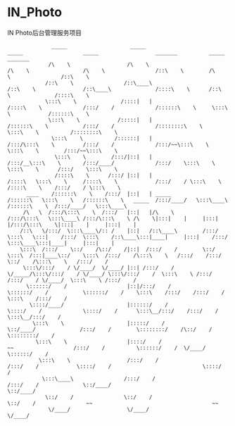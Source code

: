 # IN_Photo

IN Photo后台管理服务项目

                  _____                    _____                            _____                   _____                  _______          _____                  _______         
                 /\    \                  /\    \                          /\    \                 /\    \                /::\    \        /\    \                /::\    \        
                /::\    \                /::\____\                        /::\    \               /::\____\              /::::\    \      /::\    \              /::::\    \       
                \:::\    \              /::::|   |                       /::::\    \             /:::/    /             /::::::\    \     \:::\    \            /::::::\    \      
                 \:::\    \            /:::::|   |                      /::::::\    \           /:::/    /             /::::::::\    \     \:::\    \          /::::::::\    \     
                  \:::\    \          /::::::|   |                     /:::/\:::\    \         /:::/    /             /:::/~~\:::\    \     \:::\    \        /:::/~~\:::\    \    
                   \:::\    \        /:::/|::|   |                    /:::/__\:::\    \       /:::/____/             /:::/    \:::\    \     \:::\    \      /:::/    \:::\    \   
                   /::::\    \      /:::/ |::|   |                   /::::\   \:::\    \     /::::\    \            /:::/    / \:::\    \    /::::\    \    /:::/    / \:::\    \  
          ____    /::::::\    \    /:::/  |::|   | _____            /::::::\   \:::\    \   /::::::\    \   _____  /:::/____/   \:::\____\  /::::::\    \  /:::/____/   \:::\____\ 
         /\   \  /:::/\:::\    \  /:::/   |::|   |/\    \          /:::/\:::\   \:::\____\ /:::/\:::\    \ /\    \|:::|    |     |:::|    |/:::/\:::\    \|:::|    |     |:::|    |
        /::\   \/:::/  \:::\____\/:: /    |::|   /::\____\        /:::/  \:::\   \:::|    /:::/  \:::\    /::\____\:::|____|     |:::|    /:::/  \:::\____\:::|____|     |:::|    |
        \:::\  /:::/    \::/    /\::/    /|::|  /:::/    /        \::/    \:::\  /:::|____\::/    \:::\  /:::/    /\:::\    \   /:::/    /:::/    \::/    /\:::\    \   /:::/    / 
         \:::\/:::/    / \/____/  \/____/ |::| /:::/    /          \/_____/\:::\/:::/    / \/____/ \:::\/:::/    /  \:::\    \ /:::/    /:::/    / \/____/  \:::\    \ /:::/    /  
          \::::::/    /                   |::|/:::/    /                    \::::::/    /           \::::::/    /    \:::\    /:::/    /:::/    /            \:::\    /:::/    /   
           \::::/____/                    |::::::/    /                      \::::/    /             \::::/    /      \:::\__/:::/    /:::/    /              \:::\__/:::/    /    
            \:::\    \                    |:::::/    /                        \::/____/              /:::/    /        \::::::::/    /\::/    /                \::::::::/    /     
             \:::\    \                   |::::/    /                          ~~                   /:::/    /          \::::::/    /  \/____/                  \::::::/    /      
              \:::\    \                  /:::/    /                                               /:::/    /            \::::/    /                             \::::/    /       
               \:::\____\                /:::/    /                                               /:::/    /              \::/____/                               \::/____/        
                \::/    /                \::/    /                                                \::/    /                ~~                                      ~~              
                 \/____/                  \/____/                                                  \/____/                                                                         
                                                                                                                                                                                   
